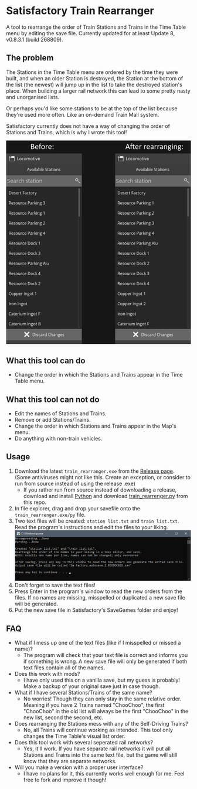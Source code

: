 # Satisfactory Train Rearranger
A tool to rearrange the order of Train Stations and Trains in the Time Table menu by editing the save file.
Currently updated for at least Update 8, v0.8.3.1 (build 268809).

## The problem
The Stations in the Time Table menu are ordered by the time they were built,
and when an older Station is destroyed, the Station at the bottom of the list (the newest) will jump up in the list to take the destroyed station's place.
When building a larger rail network this can lead to some pretty nasty and unorganised lists.

Or perhaps you'd like some stations to be at the top of the list because they're used more often. Like an on-demand Train Mall system.

Satisfactory currently does not have a way of changing the order of Stations and Trains, which is why I wrote this tool!

![](./img/before_after.png)

## What this tool can do
- Change the order in which the Stations and Trains appear in the Time Table menu.

## What this tool can not do
- Edit the names of Stations and Trains.
- Remove or add Stations/Trains.
- Change the order in which Stations and Trains appear in the Map's menu.
- Do anything with non-train vehicles.

## Usage
1. Download the latest `train_rearranger.exe` from the [Release page](https://github.com/SimonvBez/SatisfactoryTrainRearranger/releases/).
(Some antiviruses might not like this. Create an exception, or consider to run from source instead of using the release .exe)
   - If you rather run from source instead of downloading a release, download and install [Python](https://www.python.org/downloads/) and download [train_rearrenger.py](./train_rearranger.py) from this repo.
2. In file explorer, drag and drop your savefile onto the `train_rearrenger.exe/py` file.
3. Two text files will be created: `station list.txt` and `train list.txt`. Read the program's instructions and edit the files to your liking.
![](./img/reorder_instructions.png)
4. Don't forget to save the text files!
5. Press Enter in the program's window to read the new orders from the files. If no names are missing, misspelled or duplicated a new save file will be generated.
6. Put the new save file in Satisfactory's SaveGames folder and enjoy!

## FAQ
- What if I mess up one of the text files (like if I misspelled or missed a name)?
  - The program will check that your text file is correct and informs you if something is wrong.
A new save file will only be generated if both text files contain all of the names.
- Does this work with mods?
  - I have only used this on a vanilla save, but my guess is probably! Make a backup of your original save just in case though.
- What if I have several Stations/Trains of the same name?
  - No worries! Though they can only stay in the same relative order. Meaning if you have 2 Trains named "ChooChoo", the first "ChooChoo" in the old list will always be the first "ChooChoo" in the new list, second the second, etc.
- Does rearranging the Stations mess with any of the Self-Driving Trains?
  - No, all Trains will continue working as intended. This tool only changes the Time Table's visual list order.
- Does this tool work with several seperated rail networks?
  - Yes, it'll work. If you have separate rail networks it will put all Stations and Trains into the same text file, but the game will still know that they are separate networks.
- Will you make a version with a proper user interface?
  - I have no plans for it, this currently works well enough for me. Feel free to fork and improve it though!
